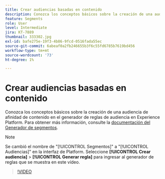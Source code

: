 ```yaml
---
title: Crear audiencias basadas en contenido
description: Conozca los conceptos básicos sobre la creación de una audiencia de afinidad de contenido en el generador de reglas de audiencia en Experience Platform.
feature: Segments
role: User
level: Intermediate
jira: KT-7889
thumbnail: 333302.jpg
exl-id: bafe275e-19f3-4b86-9fcd-0516fada55ec
source-git-commit: 6abeaf0a2fb246655b3f6c55fd6785b7619bd456
workflow-type: tm+mt
source-wordcount: '73'
ht-degree: 1%

---
```


# Crear audiencias basadas en contenido

Conozca los conceptos básicos sobre la creación de una audiencia de afinidad de contenido en el generador de reglas de audiencia en Experience Platform. Para obtener más información, consulte la [documentación del Generador de segmentos](https://experienceleague.adobe.com/docs/experience-platform/segmentation/ui/segment-builder.html?lang=es).

>[!NOTE]
>
> Se cambió el nombre de &quot;[!UICONTROL Segmentos]&quot; a &quot;[!UICONTROL Audiencias]&quot; en la interfaz de Platform. Seleccione **[!UICONTROL Crear audiencia]** > **[!UICONTROL Generar regla]** para ingresar al generador de reglas que se muestra en este vídeo.

>[!VIDEO](https://video.tv.adobe.com/v/333302/?learn=on&enablevpops)

